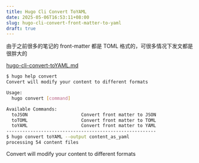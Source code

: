 ```yaml
---
title: Hugo Cli Convert ToYAML
date: 2025-05-06T16:53:11+08:00
slug: hugo-cli-convert-front-matter-to-yaml
draft: true
---
```


由于之前很多的笔记的 front-matter 都是 TOML 格式的，可很多情况下发文都是很胖大的

[hugo-cli-convert-toYAML.md](https://discourse.gohugo.io/t/howto-convert-your-front-matter-from-toml-to-yaml/332)

```sh
$ hugo help convert
Convert will modify your content to different formats

Usage:
  hugo convert [command]

Available Commands:
  toJSON                    Convert front matter to JSON
  toTOML                    Convert front matter to TOML
  toYAML                    Convert front matter to YAML
--------------------------------------------------------
$ hugo convert toYAML --output content_as_yaml
processing 54 content files
```


Convert will modify your content to different formats